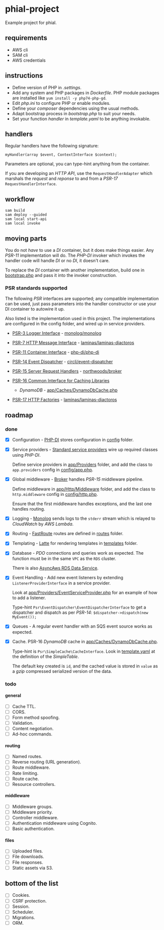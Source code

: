 # phial-project

Example project for phial.

## requirements

* AWS cli
* SAM cli
* AWS credentials

## instructions

* Define version of PHP in _.settings_.
* Add any system and PHP packages in _Dockerfile_. PHP module packages are installed like `yum install -y php74-php-gd`.
* Edit _php.ini_ to configure PHP or enable modules.
* Define your _composer_ dependencies using the usual methods.
* Adapt bootstrap process in _bootstrap.php_ to suit your needs.
* Set your function _handler_ in _template.yaml_ to be anything invokable.

## handlers

Regular handlers have the following signature:

```
myHandler(array $event, ContextInterface $context);
```

Parameters are optional, you can type-hint anything from the container.

If you are developing an _HTTP API_, use the `RequestHandlerAdapter` which marshals the _request_ and _reponse_ to and from a _PSR-17_ `RequestHandlerInterface`.

## workflow

```
sam build
sam deploy --guided
sam local start-api
sam local invoke
```

## moving parts

You do not _have_ to use a _DI_ container, but it does make things easier. Any _PSR-11_ implementation will do. The _PHP-DI_ invoker which invokes the handler code will handle _DI_ or no _DI_, it doesn't care.

To replace the _DI_ container with another implementation, build one in [bootstrap.php](bootstrap.php) and pass it into the invoker construction.

### PSR standards supported

The following _PSR_ interfaces are supported; any compatible implementation can be used, just pass parameters into the handler constructor or use your DI container to autowire it up.

Also listed is the implementation used in this project. The implementations are configured in the config folder, and wired up in service providers.

* [PSR-3 Logger Interface](https://www.php-fig.org/psr/psr-3) - [monolog/monolog](https://packagist.org/packages/monolog/monolog)
* [PSR-7 HTTP Message Interface](https://www.php-fig.org/psr/psr-7) - [laminas/laminas-diactoros](https://packagist.org/packages/laminas/laminas-diactoros)
* [PSR-11 Container Interface](https://www.php-fig.org/psr/psr-11) - [php-di/php-di](https://packagist.org/packages/php-di/php-di)
* [PSR-14 Event Dispatcher](https://www.php-fig.org/psr/psr-14) - [circli/event-dispatcher](https://packagist.org/packages/circli/event-dispatcher)
* [PSR-15 Server Request Handlers](https://www.php-fig.org/psr/psr-15) - [northwoods/broker](https://packagist.org/packages/northwoods/broker)
* [PSR-16 Common Interface for Caching Libraries](https://www.php-fig.org/psr/psr-16)

  * _DynamoDB_ - [app/Caches/DynamoDbCache.php](app/Caches/DynamoDbCache.php)

* [PSR-17 HTTP Factories](https://www.php-fig.org/psr/psr-17) - [laminas/laminas-diactoros](https://packagist.org/packages/laminas/laminas-diactoros)

## roadmap

### done

- [x] Configuration - [PHP-DI](https://php-di.org/) stores configuration in [config](config) folder.
- [x] Service providers - [Standard service providers](https://github.com/container-interop/service-provider/) wire up required classes using _PHP-DI_.

  Define service providers in [app/Providers](app/Providers) folder, and add the class to `app.providers` config in [config/app.php](config/app.php).

- [x] Global middleware - [Broker](https://github.com/northwoods/broker) handles _PSR-15_ middleware pipeline.

  Define middleware in [app/Http/Middleware](app/Http/Middleware) folder, and add the class to `http.middleware` config in [config/http.php](config/http.php).

  Ensure that the first middleware handles exceptions, and the last one handles routing.

- [x] Logging - [Monolog](https://github.com/Seldaek/monolog) sends logs to the `stderr` stream which is relayed to _CloudWatch_ by _AWS Lambda_.
- [x] Routing - [FastRoute](https://github.com/nikic/FastRoute) routes are defined in [routes](routes) folder.
- [x] Templating - [Latte](latte.nette.org/) for rendering templates in [templates](templates) folder.
- [x] Database - _PDO_ connections and queries work as expected. The function must be in the same `VPC` as the `RDS` cluster.

  There is also [AsyncAws RDS Data Service](https://packagist.org/packages/async-aws/rds-data-service).

- [x] Event Handling - Add new event listeners by extending `ListenerProviderInterface` in a service provider.

  Look at [app/Providers/EventServiceProvider.php](app/Providers/EventServiceProvider.php) for an example of how to add a listener.

  Type-hint `Psr\EventDispatcher\EventDispatcherInterface` to get a dispatcher and dispatch as per _PSR-14_: `$dispatcher->dispatch(new MyEvent());`
- [x] Queues - A regular event handler with an SQS event source works as expected.
- [x] Cache. PSR-16 _DynamoDB_ cache in [app/Caches/DynamoDbCache.php](app/Caches/DynamoDbCache.php).

  Type-hint is `Psr\SimpleCache\CacheInterface`. Look in [template.yaml](template.yaml#L47) at the definition of the _SimpleTable_.

  The default key created is `id`, and the cached value is stored in `value` as a _gzip_ compressed serialized version of the data.

### todo

#### general

- [ ] Cache TTL.
- [ ] CORS.
- [ ] Form method spoofing.
- [ ] Validation.
- [ ] Content negotiation.
- [ ] Ad-hoc commands.

#### routing

- [ ] Named routes.
- [ ] Reverse routing (URL generation).
- [ ] Route middleware.
- [ ] Rate limiting.
- [ ] Route cache.
- [ ] Resource controllers.

#### middleware

- [ ] Middleware groups.
- [ ] Middleware priority.
- [ ] Controller middleware.
- [ ] Authentication middleware using Cognito.
- [ ] Basic authentication.

#### files

- [ ] Uploaded files.
- [ ] File downloads.
- [ ] File responses.
- [ ] Static assets via S3.

## bottom of the list

- [ ] Cookies.
- [ ] CSRF protection.
- [ ] Session.
- [ ] Scheduler.
- [ ] Migrations.
- [ ] ORM.
